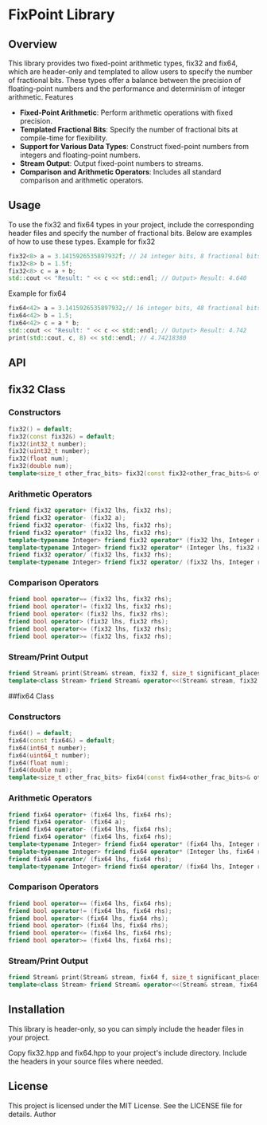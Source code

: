 FixPoint Library
===

## Overview

This library provides two fixed-point arithmetic types, fix32 and fix64, which are header-only and templated to allow users to specify the number of fractional bits. These types offer a balance between the precision of floating-point numbers and the performance and determinism of integer arithmetic.
Features

* **Fixed-Point Arithmetic**: Perform arithmetic operations with fixed precision.
* **Templated Fractional Bits**: Specify the number of fractional bits at compile-time for flexibility.
* **Support for Various Data Types**: Construct fixed-point numbers from integers and floating-point numbers.
* **Stream Output**: Output fixed-point numbers to streams.
* **Comparison and Arithmetic Operators**: Includes all standard comparison and arithmetic operators.

## Usage

To use the fix32 and fix64 types in your project, include the corresponding header files and specify the number of fractional bits. Below are examples of how to use these types.
Example for fix32

```cpp
fix32<8> a = 3.1415926535897932f; // 24 integer bits, 8 fractional bits
fix32<8> b = 1.5f;
fix32<8> c = a + b;
std::cout << "Result: " << c << std::endl; // Output> Result: 4.640
```

Example for fix64

```cpp
fix64<42> a = 3.1415926535897932;// 16 integer bits, 48 fractional bits 
fix64<42> b = 1.5;
fix64<42> c = a * b;
std::cout << "Result: " << c << std::endl; // Output> Result: 4.742 
print(std::cout, c, 8) << std::endl; // 4.74218380
```

## API

## fix32 Class

### Constructors
```CPP
fix32() = default;
fix32(const fix32&) = default;
fix32(int32_t number);
fix32(uint32_t number);
fix32(float num);
fix32(double num);
template<size_t other_frac_bits> fix32(const fix32<other_frac_bits>& other);
```
### Arithmetic Operators
```CPP
friend fix32 operator+ (fix32 lhs, fix32 rhs);
friend fix32 operator- (fix32 a);
friend fix32 operator- (fix32 lhs, fix32 rhs);
friend fix32 operator* (fix32 lhs, fix32 rhs);
template<typename Integer> friend fix32 operator* (fix32 lhs, Integer rhs);
template<typename Integer> friend fix32 operator* (Integer lhs, fix32 rhs);
friend fix32 operator/ (fix32 lhs, fix32 rhs);
template<typename Integer> friend fix32 operator/ (fix32 lhs, Integer rhs);
```
### Comparison Operators
```CPP
friend bool operator== (fix32 lhs, fix32 rhs);
friend bool operator!= (fix32 lhs, fix32 rhs);
friend bool operator< (fix32 lhs, fix32 rhs);
friend bool operator> (fix32 lhs, fix32 rhs);
friend bool operator<= (fix32 lhs, fix32 rhs);
friend bool operator>= (fix32 lhs, fix32 rhs);
```
### Stream/Print Output
```CPP
friend Stream& print(Stream& stream, fix32 f, size_t significant_places_after_comma=3);
template<class Stream> friend Stream& operator<<(Stream& stream, fix32 f);
```
##fix64 Class

### Constructors
```CPP
fix64() = default;
fix64(const fix64&) = default;
fix64(int64_t number);
fix64(uint64_t number);
fix64(float num);
fix64(double num);
template<size_t other_frac_bits> fix64(const fix64<other_frac_bits>& other);
```
### Arithmetic Operators
```CPP
friend fix64 operator+ (fix64 lhs, fix64 rhs);
friend fix64 operator- (fix64 a);
friend fix64 operator- (fix64 lhs, fix64 rhs);
friend fix64 operator* (fix64 lhs, fix64 rhs);
template<typename Integer> friend fix64 operator* (fix64 lhs, Integer rhs);
template<typename Integer> friend fix64 operator* (Integer lhs, fix64 rhs);
friend fix64 operator/ (fix64 lhs, fix64 rhs);
template<typename Integer> friend fix64 operator/ (fix64 lhs, Integer rhs);
```
### Comparison Operators
```CPP
friend bool operator== (fix64 lhs, fix64 rhs);
friend bool operator!= (fix64 lhs, fix64 rhs);
friend bool operator< (fix64 lhs, fix64 rhs);
friend bool operator> (fix64 lhs, fix64 rhs);
friend bool operator<= (fix64 lhs, fix64 rhs);
friend bool operator>= (fix64 lhs, fix64 rhs);
```
### Stream/Print Output
```CPP
friend Stream& print(Stream& stream, fix64 f, size_t significant_places_after_comma=3);
template<class Stream> friend Stream& operator<<(Stream& stream, fix64 f);
```
## Installation

This library is header-only, so you can simply include the header files in your project.

Copy fix32.hpp and fix64.hpp to your project's include directory.
Include the headers in your source files where needed.

## License

This project is licensed under the MIT License. See the LICENSE file for details.
Author
